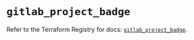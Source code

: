# `gitlab_project_badge`

Refer to the Terraform Registry for docs: [`gitlab_project_badge`](https://registry.terraform.io/providers/gitlabhq/gitlab/17.5.0/docs/resources/project_badge).
